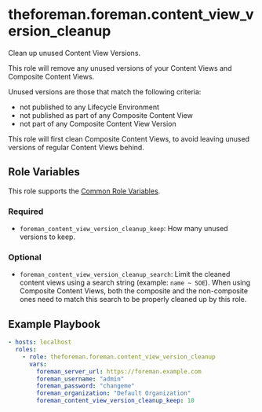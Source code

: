 theforeman.foreman.content_view_version_cleanup
===============================================

Clean up unused Content View Versions.

This role will remove any unused versions of your Content Views and
Composite Content Views.

Unused versions are those that match the following criteria:
* not published to any Lifecycle Environment
* not published as part of any Composite Content View
* not part of any Composite Content View Version

This role will first clean Composite Content Views, to avoid leaving
unused versions of regular Content Views behind.

Role Variables
--------------

This role supports the [Common Role Variables](https://github.com/theforeman/foreman-ansible-modules/blob/develop/README.md#common-role-variables).

### Required

- `foreman_content_view_version_cleanup_keep`: How many unused versions to keep.

### Optional

- `foreman_content_view_version_cleanup_search`: Limit the cleaned content views using a search string (example: `name ~ SOE`).
  When using Composite Content Views, both the composite and the non-composite ones need to match this search to be properly cleaned up by this role.

Example Playbook
----------------

```yaml
- hosts: localhost
  roles:
    - role: theforeman.foreman.content_view_version_cleanup
      vars:
        foreman_server_url: https://foreman.example.com
        foreman_username: "admin"
        foreman_password: "changeme"
        foreman_organization: "Default Organization"
        foreman_content_view_version_cleanup_keep: 10
```
